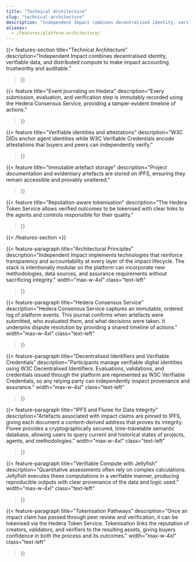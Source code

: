 ```yaml
---
title: "Technical Architecture"
slug: "technical-architecture"
description: "Independent Impact combines decentralised identity, verifiable data, and distributed compute to make impact accounting trustworthy and auditable."
aliases:
  - /features/platform-architecture/
---
```


{{< features-section
    title="Technical Architecture"
    description="Independent Impact combines decentralised identity, verifiable data, and distributed compute to make impact accounting trustworthy and auditable."
>}}

{{< feature
    title="Event journaling on Hedera"
    description="Every submission, evaluation, and verification step is immutably recorded using the Hedera Consensus Service, providing a tamper-evident timeline of actions."
>}}

{{< feature
    title="Verifiable identities and attestations"
    description="W3C DIDs anchor agent identities while W3C Verifiable Credentials encode attestations that buyers and peers can independently verify."
>}}

{{< feature
    title="Immutable artefact storage"
    description="Project documentation and evidentiary artefacts are stored on IPFS, ensuring they remain accessible and provably unaltered."
>}}

{{< feature
    title="Reputation-aware tokenisation"
    description="The Hedera Token Service allows verified outcomes to be tokenised with clear links to the agents and controls responsible for their quality."
>}}

{{< /features-section >}}

{{< feature-paragraph 
    title="Architectural Principles"
    description="Independent Impact implements technologies that reinforce transparency and accountability at every layer of the impact lifecycle. The stack is intentionally modular so the platform can incorporate new methodologies, data sources, and assurance requirements without sacrificing integrity."
    width="max-w-4xl"
    class="text-left"
>}}


{{< feature-paragraph
title="Hedera Consensus Service"
description="Hedera Consensus Service captures an immutable, ordered log of platform events. This journal confirms when artefacts were submitted, who evaluated them, and what decisions were taken. It underpins dispute resolution by providing a shared timeline of actions."
width="max-w-4xl"
class="text-left"
>}}

{{< feature-paragraph
title="Decentralised Identifiers and Verifiable Credentials"
description="Participants manage verifiable digital identities using W3C Decentralised Identifiers. Evaluations, validations, and credentials issued through the platform are represented as W3C Verifiable Credentials, so any relying party can independently inspect provenance and assurance."
width="max-w-4xl"
class="text-left"
>}}

{{< feature-paragraph
title="IPFS and Fluree for Data Integrity"
description="Artefacts associated with impact claims are pinned to IPFS, giving each document a content-derived address that proves its integrity. Fluree provides a cryptographically secured, time-travelable semantic database, allowing users to query current and historical states of projects, agents, and methodologies."
width="max-w-4xl"
class="text-left"
>}}

{{< feature-paragraph
title="Verifiable Compute with Jellyfish"
description="Quantitative assessments often rely on complex calculations. Jellyfish executes these computations in a verifiable manner, producing reproducible outputs with clear provenance of the data and logic used."
width="max-w-4xl"
class="text-left"
>}}

{{< feature-paragraph
title="Tokenisation Pathways"
description="Once an impact claim has passed through peer review and verification, it can be tokenised via the Hedera Token Service. Tokenisation links the reputation of creators, validators, and verifiers to the resulting assets, giving buyers confidence in both the process and its outcomes."
width="max-w-4xl"
class="text-left"
>}}